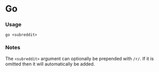 # Go 

### Usage
`go <subreddit>`

### Notes
The `<subreddit>` argument can optionally be prepended with `/r/`. If it is omitted then it will automatically be added.